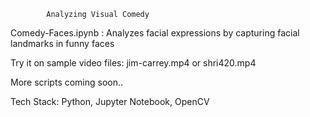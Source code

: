 
			Analyzing Visual Comedy 

Comedy-Faces.ipynb :	Analyzes facial expressions by capturing facial landmarks in funny faces

Try it on sample video files: jim-carrey.mp4 or shri420.mp4

More scripts coming soon..


Tech Stack: Python, Jupyter Notebook, OpenCV
